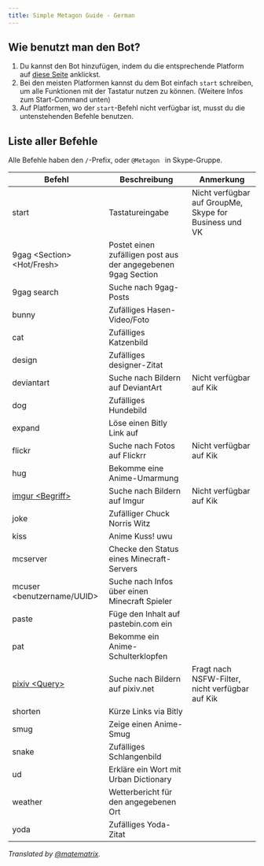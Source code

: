 ```yaml
---
title: Simple Metagon Guide - German
---
```


## Wie benutzt man den Bot?

1. Du kannst den Bot hinzufügen, indem du die entsprechende Platform auf [diese Seite](../) anklickst.
2. Bei den meisten Platformen kannst du dem Bot einfach `start` schreiben, um alle Funktionen mit der Tastatur nutzen zu können. (Weitere Infos zum Start-Command unten)
3. Auf Platformen, wo der `start`-Befehl nicht verfügbar ist, musst du die untenstehenden Befehle benutzen.

## Liste aller Befehle
Alle Befehle haben den `/`-Prefix, oder `@Metagon ` in Skype-Gruppe.

| Befehl | Beschreibung | Anmerkung |
| --- | --- | --- |
| start | Tastatureingabe | Nicht verfügbar auf GroupMe, Skype for Business und VK |
| 9gag \<Section\> <Hot/Fresh> | Postet einen zufälligen post aus der angegebenen 9gag Section | |
| 9gag search <Query> | Suche nach 9gag-Posts | |
| bunny | Zufälliges Hasen-Video/Foto | |
| cat | Zufälliges Katzenbild | |
| design | Zufälliges designer-Zitat | |
| deviantart <Suchbegriff> | Suche nach Bildern auf DeviantArt | Nicht verfügbar auf Kik |
| dog | Zufälliges Hundebild | |
| expand | Löse einen Bitly Link auf | |
| flickr | Suche nach Fotos auf Flickrr | Nicht verfügbar auf Kik |
| hug | Bekomme eine Anime-Umarmung | |
| [imgur \<Begriff\>](../images#imgur) | Suche nach Bildern auf Imgur | Nicht verfügbar auf Kik |
| joke | Zufälliger Chuck Norris Witz | |
| kiss | Anime Kuss! uwu | |
| mcserver <Addresse> | Checke den Status eines Minecraft-Servers | |
| mcuser <benutzername/UUID> | Suche nach Infos über einen Minecraft Spieler | |
| paste <Inhalt> | Füge den Inhalt auf pastebin.com ein | |
| pat | Bekomme ein Anime-Schulterklopfen | |
| [pixiv \<Query\>](../images#pixiv) | Suche nach Bildern auf pixiv.net | Fragt nach NSFW-Filter, nicht verfügbar auf Kik |
| shorten <Link> | Kürze Links via Bitly | |
| smug | Zeige einen Anime-Smug | |
| snake | Zufälliges Schlangenbild | |
| ud <Wort> | Erkläre ein Wort mit Urban Dictionary | |
| weather <Ort> | Wetterbericht für den angegebenen Ort | |
| yoda | Zufälliges Yoda-Zitat | |

*Translated by [@matematrix](https://github.com/matematrix).*
